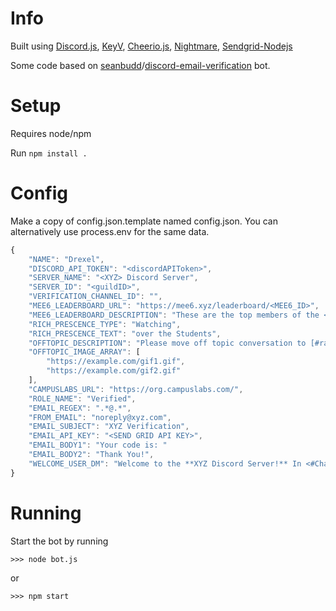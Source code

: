 # Info

Built using [Discord.js](https://discord.js.org), [KeyV](https://github.com/lukechilds/keyv), [Cheerio.js](https://cheerio.js.org), [Nightmare](https://github.com/segmentio/nightmare), [Sendgrid-Nodejs](https://github.com/sendgrid/sendgrid-nodejs)

Some code based on [seanbudd](https://github.com/seanbudd)/[discord-email-verification](https://github.com/seanbudd/discord-email-verification) bot.

# Setup

Requires node/npm

Run `npm install .`

# Config

Make a copy of config.json.template named config.json. You can alternatively use process.env for the same data.


```js
{
    "NAME": "Drexel",
    "DISCORD_API_TOKEN": "<discordAPIToken>",
    "SERVER_NAME": "<XYZ> Discord Server",
    "SERVER_ID": "<guildID>",
    "VERIFICATION_CHANNEL_ID": "",
    "MEE6_LEADERBOARD_URL": "https://mee6.xyz/leaderboard/<MEE6_ID>",
    "MEE6_LEADERBOARD_DESCRIPTION": "These are the top members of the <XYZ> Discord Server",
    "RICH_PRESCENCE_TYPE": "Watching",
    "RICH_PRESCENCE_TEXT": "over the Students",
    "OFFTOPIC_DESCRIPTION": "Please move off topic conversation to [#random](https://discordapp.com/channels/<guidID>/<channelID>) or appropriate channel",
    "OFFTOPIC_IMAGE_ARRAY": [
        "https://example.com/gif1.gif",
        "https://example.com/gif2.gif"
    ],
    "CAMPUSLABS_URL": "https://org.campuslabs.com/",
    "ROLE_NAME": "Verified",
    "EMAIL_REGEX": ".*@.*",
    "FROM_EMAIL": "noreply@xyz.com",
    "EMAIL_SUBJECT": "XYZ Verification",
    "EMAIL_API_KEY": "<SEND GRID API KEY>",
    "EMAIL_BODY1": "Your code is: "
    "EMAIL_BODY2": "Thank You!",
    "WELCOME_USER_DM": "Welcome to the **XYZ Discord Server!** In <#ChannelID>, please type !verify to verify yourself! Under <#ChannelID>, make sure to add your Major and Class Year!"
}
```

# Running

Start the bot by running

`>>> node bot.js`

or

`>>> npm start`
